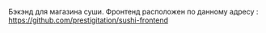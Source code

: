 Бэкэнд для магазина суши. Фронтенд расположен по данному адресу : https://github.com/prestigitation/sushi-frontend
